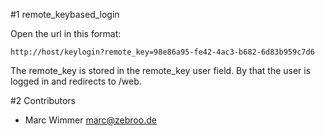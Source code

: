 #1 remote_keybased_login

Open the url in this format:

```
http://host/keylogin?remote_key=98e86a95-fe42-4ac3-b682-6d83b959c7d6
```

The remote_key is stored in the remote_key user field. By that the user
is logged in and redirects to /web.

#2 Contributors

* Marc Wimmer <marc@zebroo.de>

